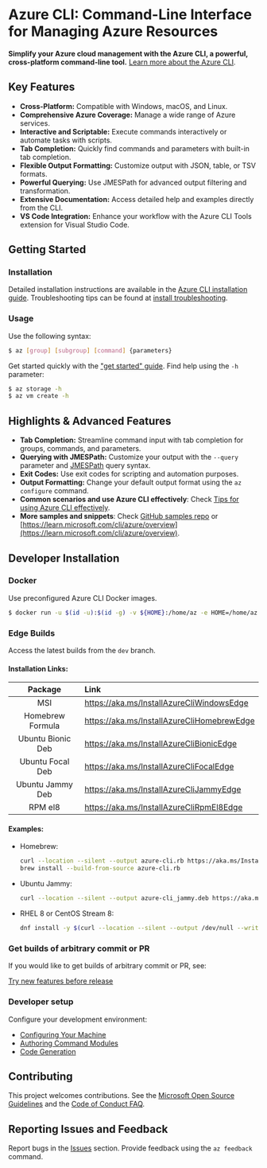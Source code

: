 # Azure CLI: Command-Line Interface for Managing Azure Resources

**Simplify your Azure cloud management with the Azure CLI, a powerful, cross-platform command-line tool.** [Learn more about the Azure CLI](https://github.com/Azure/azure-cli).

## Key Features

*   **Cross-Platform:** Compatible with Windows, macOS, and Linux.
*   **Comprehensive Azure Coverage:** Manage a wide range of Azure services.
*   **Interactive and Scriptable:** Execute commands interactively or automate tasks with scripts.
*   **Tab Completion:** Quickly find commands and parameters with built-in tab completion.
*   **Flexible Output Formatting:** Customize output with JSON, table, or TSV formats.
*   **Powerful Querying:** Use JMESPath for advanced output filtering and transformation.
*   **Extensive Documentation:** Access detailed help and examples directly from the CLI.
*   **VS Code Integration:** Enhance your workflow with the Azure CLI Tools extension for Visual Studio Code.

## Getting Started

### Installation

Detailed installation instructions are available in the [Azure CLI installation guide](https://learn.microsoft.com/cli/azure/install-azure-cli).  Troubleshooting tips can be found at [install troubleshooting](https://github.com/Azure/azure-cli/blob/dev/doc/install_troubleshooting.md).

### Usage

Use the following syntax:

```bash
$ az [group] [subgroup] [command] {parameters}
```

Get started quickly with the ["get started" guide](https://learn.microsoft.com/cli/azure/get-started-with-az-cli2).
Find help using the `-h` parameter:

```bash
$ az storage -h
$ az vm create -h
```

##  Highlights & Advanced Features

*   **Tab Completion:** Streamline command input with tab completion for groups, commands, and parameters.
*   **Querying with JMESPath:** Customize your output with the `--query` parameter and [JMESPath](http://jmespath.org/) query syntax.
*   **Exit Codes:** Use exit codes for scripting and automation purposes.
*   **Output Formatting:** Change your default output format using the `az configure` command.
*   **Common scenarios and use Azure CLI effectively**: Check [Tips for using Azure CLI effectively](https://learn.microsoft.com/en-us/cli/azure/use-cli-effectively).
*   **More samples and snippets**: Check [GitHub samples repo](http://github.com/Azure/azure-cli-samples) or [https://learn.microsoft.com/cli/azure/overview](https://learn.microsoft.com/cli/azure/overview).

##  Developer Installation

### Docker

Use preconfigured Azure CLI Docker images.

```bash
$ docker run -u $(id -u):$(id -g) -v ${HOME}:/home/az -e HOME=/home/az --rm -it mcr.microsoft.com/azure-cli:<version>
```

### Edge Builds

Access the latest builds from the `dev` branch.

#### Installation Links:

|      Package      | Link                                       |
|:-----------------:|:-------------------------------------------|
|        MSI        | https://aka.ms/InstallAzureCliWindowsEdge  |
| Homebrew Formula  | https://aka.ms/InstallAzureCliHomebrewEdge |
| Ubuntu Bionic Deb | https://aka.ms/InstallAzureCliBionicEdge   |
| Ubuntu Focal Deb  | https://aka.ms/InstallAzureCliFocalEdge    |
| Ubuntu Jammy Deb  | https://aka.ms/InstallAzureCliJammyEdge    |
|      RPM el8      | https://aka.ms/InstallAzureCliRpmEl8Edge   |

#### Examples:

*   Homebrew:
    ```bash
    curl --location --silent --output azure-cli.rb https://aka.ms/InstallAzureCliHomebrewEdge
    brew install --build-from-source azure-cli.rb
    ```
*   Ubuntu Jammy:
    ```bash
    curl --location --silent --output azure-cli_jammy.deb https://aka.ms/InstallAzureCliJammyEdge && dpkg -i azure-cli_jammy.deb
    ```
*   RHEL 8 or CentOS Stream 8:
    ```bash
    dnf install -y $(curl --location --silent --output /dev/null --write-out %{url_effective} https://aka.ms/InstallAzureCliRpmEl8Edge)
    ```

### Get builds of arbitrary commit or PR

If you would like to get builds of arbitrary commit or PR, see:

[Try new features before release](doc/try_new_features_before_release.md)

### Developer setup

Configure your development environment:

*   [Configuring Your Machine](https://github.com/Azure/azure-cli/blob/dev/doc/configuring_your_machine.md)
*   [Authoring Command Modules](https://github.com/Azure/azure-cli/tree/dev/doc/authoring_command_modules)
*   [Code Generation](https://github.com/Azure/aaz-dev-tools)

## Contributing

This project welcomes contributions. See the [Microsoft Open Source Guidelines](https://opensource.microsoft.com/collaborate) and the [Code of Conduct FAQ](https://opensource.microsoft.com/codeofconduct/faq/).

## Reporting Issues and Feedback

Report bugs in the [Issues](https://github.com/Azure/azure-cli/issues) section. Provide feedback using the `az feedback` command.
